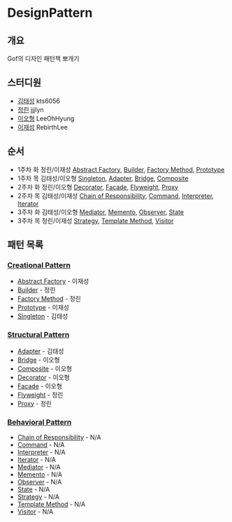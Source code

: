 # DesignPattern 
## 개요
Gof의 디자인 패턴책 뽀개기
## 스터디원
- [김태성](https://github.com/kts6056) kts6056
- [정린](https://github.com/jjjlyn) jjjlyn
- [이오형](https://github.com/LeeOhHyung) LeeOhHyung
- [이재성](https://github.com/RebirthLee) RebirthLee
## 순서
- 1주차 화 정린/이재성 [Abstract Factory](CreationalPattern/AbstractFactory), [Builder](CreationalPattern/Builder), [Factory Method](CreationalPattern/FactoryMethod), [Prototype](CreationalPattern/Prototype)
- 1주차 목 김태성/이오형 [Singleton](CreationalPattern/Singleton), [Adapter](StructuralPattern/Adapter), [Bridge](StructuralPattern/Bridge), [Composite](StructuralPattern/Composite)
- 2주차 화 정린/이오형 [Decorator](StructuralPattern/Decorator), [Facade](StructuralPattern/Facade), [Flyweight](StructuralPattern/Flyweight), [Proxy](StructuralPattern/Proxy)
- 2주차 목 김태성/이재성 [Chain of Responsibility](BehavioralPattern/ChainOfResponsibility), [Command](BehavioralPattern/Command), [Interpreter](BehavioralPattern/Interpreter), [Iterator](BehavioralPattern/Iterator)
- 3주차 화 김태성/이오형 [Mediator](BehavioralPattern/Mediator), [Memento](BehavioralPattern/Memento), [Observer](BehavioralPattern/Observer), [State](BehavioralPattern/State)
- 3주차 목 정린/이재성 [Strategy](BehavioralPattern/Strategy), [Template Method](BehavioralPattern/TemplateMethod), [Visitor](BehavioralPattern/Visitor)
## 패턴 목록
### [**Creational Pattern**](CreationalPattern)
- [Abstract Factory](CreationalPattern/AbstractFactory) - 이재성
- [Builder](CreationalPattern/Builder) - 정린
- [Factory Method](CreationalPattern/FactoryMethod) - 정린
- [Prototype](CreationalPattern/Prototype) - 이재성
- [Singleton](CreationalPattern/Singleton) - 김태성
### [**Structural Pattern**](StructuralPattern)
- [Adapter](StructuralPattern/Adapter) - 김태성
- [Bridge](StructuralPattern/Bridge) - 이오형
- [Composite](StructuralPattern/Composite) - 이오형
- [Decorator](StructuralPattern/Decorator) - 이오형
- [Facade](StructuralPattern/Facade) - 이오형
- [Flyweight](StructuralPattern/Flyweight) - 정린
- [Proxy](StructuralPattern/Proxy) - 정린
### [**Behavioral Pattern**](CreationalPattern)
- [Chain of Responsibility](BehavioralPattern/ChainOfResponsibility) - N/A
- [Command](BehavioralPattern/Command) - N/A
- [Interpreter](BehavioralPattern/Interpreter) - N/A
- [Iterator](BehavioralPattern/Iterator) - N/A
- [Mediator](BehavioralPattern/Mediator) - N/A
- [Memento](BehavioralPattern/Memento) - N/A
- [Observer](BehavioralPattern/Observer) - N/A
- [State](BehavioralPattern/State) - N/A
- [Strategy](BehavioralPattern/Strategy) - N/A
- [Template Method](BehavioralPattern/TemplateMethod) - N/A
- [Visitor](BehavioralPattern/Visitor) - N/A
